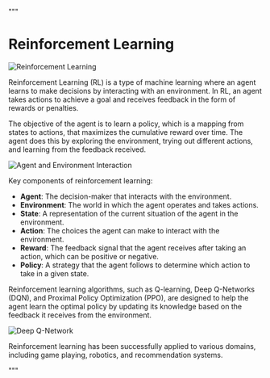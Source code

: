 """
# Reinforcement Learning

![Reinforcement Learning](https://miro.medium.com/max/1400/1*1GhBb7gHHe5DvV8FnlZ1Gw.png)

Reinforcement Learning (RL) is a type of machine learning where an agent learns to make decisions by interacting with an environment. In RL, an agent takes actions to achieve a goal and receives feedback in the form of rewards or penalties.

The objective of the agent is to learn a policy, which is a mapping from states to actions, that maximizes the cumulative reward over time. The agent does this by exploring the environment, trying out different actions, and learning from the feedback received.

![Agent and Environment Interaction](https://miro.medium.com/max/700/1*3q1HiQTYD_3MMY_I9XStFQ.png)

Key components of reinforcement learning:

- **Agent**: The decision-maker that interacts with the environment.
- **Environment**: The world in which the agent operates and takes actions.
- **State**: A representation of the current situation of the agent in the environment.
- **Action**: The choices the agent can make to interact with the environment.
- **Reward**: The feedback signal that the agent receives after taking an action, which can be positive or negative.
- **Policy**: A strategy that the agent follows to determine which action to take in a given state.

Reinforcement learning algorithms, such as Q-learning, Deep Q-Networks (DQN), and Proximal Policy Optimization (PPO), are designed to help the agent learn the optimal policy by updating its knowledge based on the feedback it receives from the environment.

![Deep Q-Network](https://miro.medium.com/max/1200/1*Gh5PS4R_A5drl5ebd_gNrg@2x.png)

Reinforcement learning has been successfully applied to various domains, including game playing, robotics, and recommendation systems.

"""
